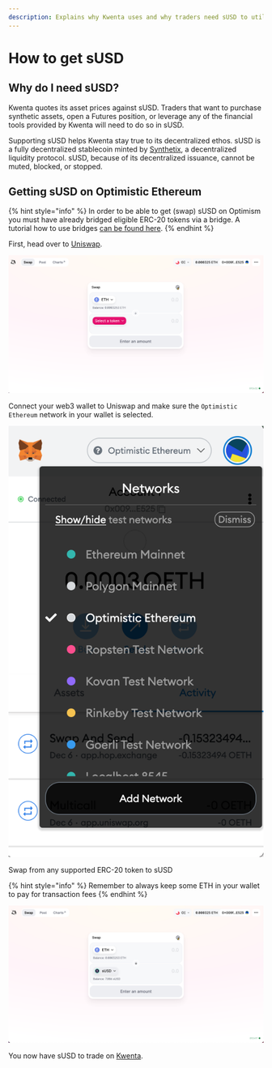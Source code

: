 ```yaml
---
description: Explains why Kwenta uses and why traders need sUSD to utilize Kwenta
---
```


# How to get sUSD

## Why do I need sUSD?

Kwenta quotes its asset prices against sUSD. Traders that want to purchase synthetic assets, open a Futures position, or leverage any of the financial tools provided by Kwenta will need to do so in sUSD.

Supporting sUSD helps Kwenta stay true to its decentralized ethos. sUSD is a fully decentralized stablecoin minted by [Synthetix](https://synthetix.io/), a decentralized liquidity protocol. sUSD, because of its decentralized issuance, cannot be muted, blocked, or stopped.

## Getting sUSD on Optimistic Ethereum

{% hint style="info" %}
In order to be able to get (swap) sUSD on Optimism you must have already bridged eligible ERC-20 tokens via a bridge. A tutorial how to use bridges [can be found here](getting-started-on-optimistic-ethereum.md).
{% endhint %}

First, head over to [Uniswap](https://app.uniswap.org/#/swap).

![Uniswap Screen](<../../.gitbook/assets/Screen Shot 2021-12-07 at 9.42.11 AM.png>)

Connect your web3 wallet to Uniswap and make sure the `Optimistic Ethereum` network in your wallet is selected.

![](<../../.gitbook/assets/Screen Shot 2021-12-07 at 9.44.04 AM.png>)

Swap from any supported ERC-20 token to sUSD

{% hint style="info" %}
Remember to always keep some ETH in your wallet to pay for transaction fees
{% endhint %}

![Swap Interface for Uniswap](<../../.gitbook/assets/Screen Shot 2021-12-07 at 9.45.23 AM.png>)

You now have sUSD to trade on [Kwenta](https://kwenta.io).
